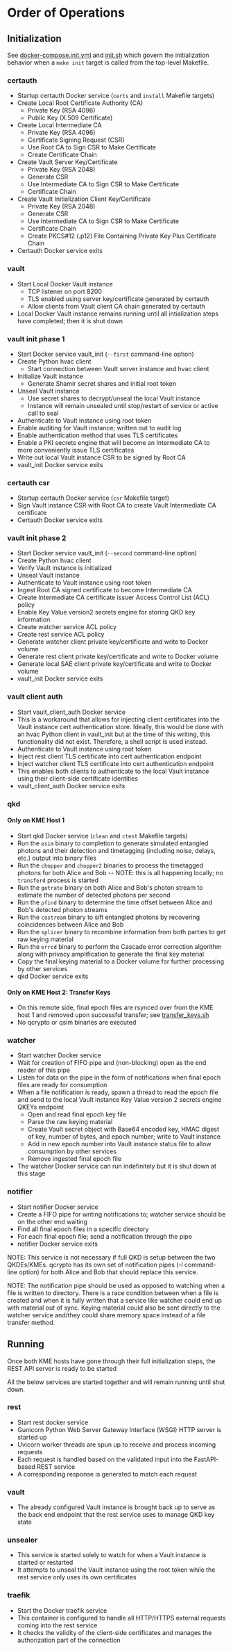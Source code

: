 # Order of Operations

## Initialization

See [docker-compose.init.yml](../docker-compose.init.yml) and [init.sh](../scripts/init.sh) which govern the initialization behavior when a `make init` target is called from the top-level Makefile.

### certauth

* Startup certauth Docker service (`certs` and `install` Makefile targets)
* Create Local Root Certificate Authority (CA)
  * Private Key (RSA 4096)
  * Public Key (X.509 Certificate)
* Create Local Intermediate CA
  * Private Key (RSA 4096)
  * Certificate Signing Request (CSR)
  * Use Root CA to Sign CSR to Make Certificate
  * Create Certificate Chain
* Create Vault Server Key/Certificate
  * Private Key (RSA 2048)
  * Generate CSR
  * Use Intermediate CA to Sign CSR to Make Certificate
  * Certificate Chain
* Create Vault Initialization Client Key/Certificate
  * Private Key (RSA 2048)
  * Generate CSR
  * Use Intermediate CA to Sign CSR to Make Certificate
  * Certificate Chain
  * Create PKCS#12 (.p12) File Containing Private Key Plus Certificate Chain
* Certauth Docker service exits

### vault

* Start Local Docker Vault instance
  * TCP listener on port 8200
  * TLS enabled using server key/certificate generated by certauth
  * Allow clients from Vault client CA chain generated by certauth
* Local Docker Vault instance remains running until all intialization steps have completed; then it is shut down

### vault init phase 1

* Start Docker service vault_init (`--first` command-line option)
* Create Python hvac client
  * Start connection between Vault server instance and hvac client
* Initialize Vault instance
  * Generate Shamir secret shares and initial root token
* Unseal Vault instance
  * Use secret shares to decrypt/unseal the local Vault instance
  * Instance will remain unsealed until stop/restart of service or active call to seal
* Authenticate to Vault instance using root token
* Enable auditing for Vault instance; written out to audit log
* Enable authentication method that uses TLS certificates
* Enable a PKI secrets engine that will become an Intermediate CA to more conveniently issue TLS certificates
* Write out local Vault instance CSR to be signed by Root CA
* vault_init Docker service exits

### certauth csr

* Startup certauth Docker service (`csr` Makefile target)
* Sign Vault instance CSR with Root CA to create Vault Intermediate CA certificate
* Certauth Docker service exits

### vault init phase 2

* Start Docker service vault_init (`--second` command-line option)
* Create Python hvac client
* Verify Vault instance is initialized
* Unseal Vault instance
* Authenticate to Vault instance using root token
* Ingest Root CA signed certificate to become Intermediate CA
* Create Intermediate CA certificate issuer Access Control List (ACL) policy
* Enable Key Value version2 secrets engine for storing QKD key information
* Create watcher service ACL policy
* Create rest service ACL policy
* Generate watcher client private key/certificate and write to Docker volume
* Generate rest client private key/certificate and write to Docker volume
* Generate local SAE client private key/certificate and write to Docker volume
* vault_init Docker service exits

### vault client auth

* Start vault_client_auth Docker service
* This is a workaround that allows for injecting client certificates into the Vault instance cert authentication store. Ideally, this would be done with an hvac Python client in vault_init but at the time of this writing, this functionality did not exist. Therefore, a shell script is used instead.
* Authenticate to Vault instance using root token
* Inject rest client TLS certificate into cert authentication endpoint
* Inject watcher client TLS certificate into cert authentication endpoint
* This enables both clients to authenticate to the local Vault instance using their client-side certificate identities
* vault_client_auth Docker service exits

### qkd

#### Only on KME Host 1 

* Start qkd Docker service (`clean` and `ctest` Makefile targets)
* Run the `esim` binary to completion to generate simulated entangled photons and their detection and timetagging (including noise, delays, etc.) output into binary files
* Run the `chopper` and `chopper2` binaries to process the timetagged photons for both Alice and Bob -- NOTE: this is all happening locally; no `transferd` process is started
* Run the `getrate` binary on both Alice and Bob's photon stream to estimate the number of detected photons per second
* Run the `pfind` binary to determine the time offset between Alice and Bob's detected photon streams
* Run the `costream` binary to sift entangled photons by recovering coincidences between Alice and Bob
* Run the `splicer` binary to recombine information from both parties to get raw keying material
* Run the `errcd` binary to perform the Cascade error correction algorithm along with privacy amplification to generate the final key material
* Copy the final keying material to a Docker volume for further processing by other services
* qkd Docker service exits

#### Only on KME Host 2: Transfer Keys

* On this remote side, final epoch files are rsynced over from the KME host 1 and removed upon successful transfer; see [transfer_keys.sh](../scripts/transfer_keys.sh)
* No qcrypto or qsim binaries are executed

### watcher

* Start watcher Docker service
* Wait for creation of FIFO pipe and (non-blocking) open as the end reader of this pipe
* Listen for data on the pipe in the form of notifications when final epoch files are ready for consumption
* When a file notification is ready, spawn a thread to read the epoch file and send to the local Vault instance Key Value version 2 secrets engine QKEYs endpoint
  * Open and read final epoch key file
  * Parse the raw keying material
  * Create Vault secret object with Base64 encoded key, HMAC digest of key, number of bytes, and epoch number; write to Vault instance
  * Add in new epoch number into Vault instance status file to allow consumption by other services
  * Remove ingested final epoch file
* The watcher Docker service can run indefinitely but it is shut down at this stage

### notifier

* Start notifier Docker service
* Create a FIFO pipe for writing notifications to; watcher service should be on the other end waiting
* Find all final epoch files in a specific directory
* For each final epoch file; send a notification through the pipe
* notifier Docker service exits

NOTE: This service is not necessary if full QKD is setup between the two QKDEs/KMEs. qcrypto has its own set of notification pipes (-l command-line option) for both Alice and Bob that should replace this service.

NOTE: The notification pipe should be used as opposed to watching when a file is written to directory. There is a race condition between when a file is created and when it is fully written that a service like watcher could end up with material out of sync. Keying material could also be sent directly to the watcher service and/they could share memory space instead of a file transfer method.

## Running

Once both KME hosts have gone through their full initialization steps, the REST API server is ready to be started

All the below services are started together and will remain running until shut down.

### rest

* Start rest docker service
* Gunicorn Python Web Server Gateway Interface (WSGI) HTTP server is started up
* Uvicorn worker threads are spun up to receive and process incoming requests
* Each request is handled based on the validated input into the FastAPI-based REST service
* A corresponding response is generated to match each request

### vault

* The already configured Vault instance is brought back up to serve as the back end endpoint that the rest service uses to manage QKD key state

### unsealer

* This service is started solely to watch for when a Vault instance is started or restarted
* It attempts to unseal the Vault instance using the root token while the rest service only uses its own certificates

### traefik

* Start the Docker traefik service
* This container is configured to handle all HTTP/HTTPS external requests coming into the rest service
* It checks the validity of the client-side certificates and manages the authorization part of the connection

